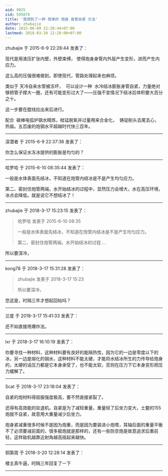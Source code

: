 ```yaml
---
aid: 9025
zid: 595874
title: '我想到了一种 简单的 炮身 身管自紧 方法'
author: zhubajie
date: 2015-06-09 22:28:44+07:00
lastmod: 2018-03-20 12:28:00+07:00
---
```


zhubajie 于 2015-6-9 22:28:44 发表了：

现代是用液压扩张内壁，外壁束缚， 使得炮身身管内外层产生变形，进而产生内应力。

这么高的压强很难做到，即使现代，管路处理起来也麻烦。

类似于 天冷自来水管被冻坏，  可以设计一种  水冷结冰膨胀身管自紧，力量绝对够把管子撑大一圈，还有可能变形过大了——压强不变情况下结冰后体积要大百分之十。

这一步要在膛线拉出来后进行。

配合  碳棒电弧炉钢水精炼，硅锰脱氧并过量用来合金化，  铸锭削头去尾去心， 热锻。五百废的炮钢水平超越时代快三百年。

---------

深潜者 于 2015-6-9 22:37:38 发表了：

你怎么保证水冻冰提供的膨胀是均匀的？

---------

哈罗哈 于 2015-6-10 08:35:44 发表了：

一般是水体表面先结冰，不知道在炮管内结冰是不是产生均匀应力。

第二、密封住炮管两端，水开始结冰的过程中，显然压力会增大，水在高压环境，冰点会降低。就是说它不想结冰了！

---------

zhubajie 于 2018-3-17 15:23:15 发表了：

> 哈罗哈 发表于 2015-6-10 08:35
> 
> 一般是水体表面先结冰，不知道在炮管内结冰是不是产生均匀应力。
> 
> 第二、密封住炮管两端，水开始结冰的过程 ...



所以要深冷，

---------

kong78 于 2018-3-17 15:31:28 发表了：

> zhubajie 发表于 2018-3-17 15:23
> 
> 所以要深冷，



您这是，时隔三年才想起回帖吗？

---------

兰度 于 2018-3-17 15:41:33 发表了：

还不如直接用爆炸法。

---------

lxr 于 2018-3-17 16:10:19 发表了：

你要寻找一种材料，这种材料要有良好的能隔热性，因为它的一边是零度以下的冰，另一边是熔化的钢水，这种材料不能太硬，才能将水结冰所生的力传导给炮身的，太硬的话压力都是它本身承受了，也不能太软，否则在压力下它本身变形把压力缓解了。

---------

Scat 于 2018-3-17 23:18:04 发表了：

自紧的炮材料得屈服强度极高，要不然直接紧裂了。

还得有高效能的驻退机。自紧是为了减轻重量，重量轻了后坐力变大，土鳖的155炮就不自紧，故意用大重量减少后坐力。

炮身紧减重很多时候不是因为炮重，而是因为要装进小炮塔，耳轴后面的重量平衡不了必须要减前面的，很多舰炮就是那样的，还有一些防空炮是故意追求后重前轻，这样敌机越靠近射角越高摇起来越快。

---------

铜第周 于 2018-3-20 12:28:14 发表了：

楼主真牛逼，时隔三年回复了一下

---------


